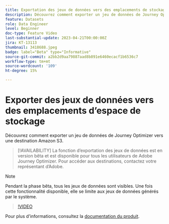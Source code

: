 ```yaml
---
title: Exportation des jeux de données vers des emplacements de stockage dans le cloud (bêta)
description: Découvrez comment exporter un jeu de données de Journey Optimizer vers une destination Amazon S3.
feature: Datasets
role: Data Engineer
level: Beginner
doc-type: Feature Video
last-substantial-update: 2023-04-21T00:00:00Z
jira: KT-13113
thumbnail: 3418688.jpeg
badge: label="Beta" type="Informative"
source-git-commit: a2bb2d9aa79887aad8b891e6460ecacf1b6536c7
workflow-type: tm+mt
source-wordcount: '109'
ht-degree: 15%

---
```



# Exporter des jeux de données vers des emplacements d’espace de stockage

Découvrez comment exporter un jeu de données de Journey Optimizer vers une destination Amazon S3.

>[!AVAILABILITY]
>La fonction d’exportation des jeux de données est en version bêta et est disponible pour tous les utilisateurs de Adobe Journey Optimizer. Pour accéder aux destinations, contactez votre représentant d’Adobe.

>[!NOTE]
>Pendant la phase bêta, tous les jeux de données sont visibles. Une fois cette fonctionnalité disponible, elle se limite aux jeux de données générés par le système.

>[!VIDEO](https://video.tv.adobe.com/v/3418688/?quality=12&learn=on)

Pour plus d’informations, consultez la [documentation du produit](https://experienceleague.adobe.com/docs/journey-optimizer/using/data-management/datasets/export-datasets.html?lang=en).
